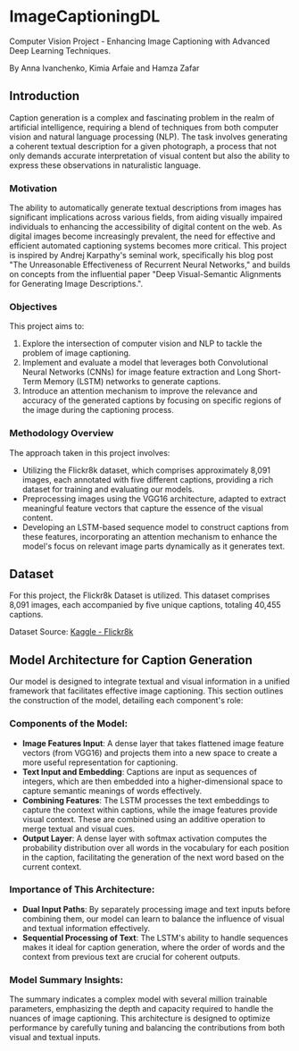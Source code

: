 # ImageCaptioningDL
Computer Vision Project - Enhancing Image Captioning with Advanced Deep Learning Techniques. 

By Anna Ivanchenko, Kimia Arfaie and Hamza Zafar

## Introduction

Caption generation is a complex and fascinating problem in the realm of artificial intelligence, requiring a blend of techniques from both computer vision and natural language processing (NLP). The task involves generating a coherent textual description for a given photograph, a process that not only demands accurate interpretation of visual content but also the ability to express these observations in naturalistic language.

### Motivation

The ability to automatically generate textual descriptions from images has significant implications across various fields, from aiding visually impaired individuals to enhancing the accessibility of digital content on the web. As digital images become increasingly prevalent, the need for effective and efficient automated captioning systems becomes more critical. This project is inspired by Andrej Karpathy's seminal work, specifically his blog post "The Unreasonable Effectiveness of Recurrent Neural Networks," and builds on concepts from the influential paper "Deep Visual-Semantic Alignments for Generating Image Descriptions.".

### Objectives

This project aims to:
1. Explore the intersection of computer vision and NLP to tackle the problem of image captioning.
2. Implement and evaluate a model that leverages both Convolutional Neural Networks (CNNs) for image feature extraction and Long Short-Term Memory (LSTM) networks to generate captions.
3. Introduce an attention mechanism to improve the relevance and accuracy of the generated captions by focusing on specific regions of the image during the captioning process.

### Methodology Overview

The approach taken in this project involves:
- Utilizing the Flickr8k dataset, which comprises approximately 8,091 images, each annotated with five different captions, providing a rich dataset for training and evaluating our models.
- Preprocessing images using the VGG16 architecture, adapted to extract meaningful feature vectors that capture the essence of the visual content.
- Developing an LSTM-based sequence model to construct captions from these features, incorporating an attention mechanism to enhance the model's focus on relevant image parts dynamically as it generates text.

## Dataset

For this project, the Flickr8k Dataset is utilized. This dataset comprises 8,091 images, each accompanied by five unique captions, totaling 40,455 captions.

Dataset Source: [Kaggle - Flickr8k](https://www.kaggle.com/shadabhussain/flickr8k)

## Model Architecture for Caption Generation

Our model is designed to integrate textual and visual information in a unified framework that facilitates effective image captioning. This section outlines the construction of the model, detailing each component's role:

### Components of the Model:
- **Image Features Input**: A dense layer that takes flattened image feature vectors (from VGG16) and projects them into a new space to create a more useful representation for captioning.
- **Text Input and Embedding**: Captions are input as sequences of integers, which are then embedded into a higher-dimensional space to capture semantic meanings of words effectively.
- **Combining Features**: The LSTM processes the text embeddings to capture the context within captions, while the image features provide visual context. These are combined using an additive operation to merge textual and visual cues.
- **Output Layer**: A dense layer with softmax activation computes the probability distribution over all words in the vocabulary for each position in the caption, facilitating the generation of the next word based on the current context.

### Importance of This Architecture:
- **Dual Input Paths**: By separately processing image and text inputs before combining them, our model can learn to balance the influence of visual and textual information effectively.
- **Sequential Processing of Text**: The LSTM's ability to handle sequences makes it ideal for caption generation, where the order of words and the context from previous text are crucial for coherent outputs.

### Model Summary Insights:
The summary indicates a complex model with several million trainable parameters, emphasizing the depth and capacity required to handle the nuances of image captioning. This architecture is designed to optimize performance by carefully tuning and balancing the contributions from both visual and textual inputs.
